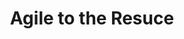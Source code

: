 ---
output: false
type: conference
name: ACE!2011
location: Kraków 🇵🇱
title: Agile to the Resuce
link: https://aceconf.com/speaker/143/marcin-floryan
---